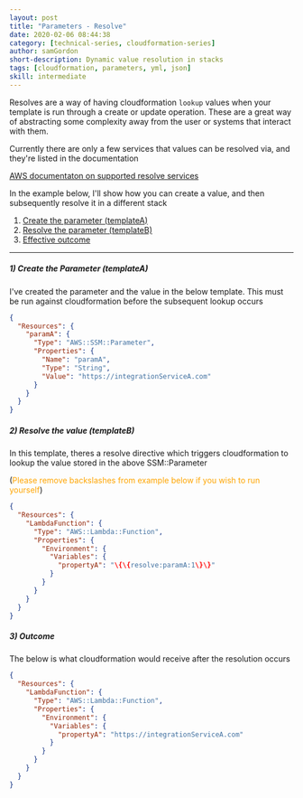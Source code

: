 ```yaml
---
layout: post
title: "Parameters - Resolve"
date: 2020-02-06 08:44:38
category: [technical-series, cloudformation-series]
author: samGordon
short-description: Dynamic value resolution in stacks
tags: [cloudformation, parameters, yml, json]
skill: intermediate
---
```


Resolves are a way of having cloudformation `lookup` values when your template is run through a create or update operation.
These are a great way of abstracting some complexity away from the user or systems that interact with them.

Currently there are only a few services that values can be resolved via, and they're listed in the documentation

<div class="card official-docs">
  <div class="card-body">
    <a href = "https://docs.aws.amazon.com/AWSCloudFormation/latest/UserGuide/dynamic-references.html">AWS documentaton on supported resolve services</a>
  </div>
</div>

In the example below, I'll show how you can create a value, and then subsequently resolve it in a different stack

1. [Create the parameter (templateA)](#template-a)
2. [Resolve the parameter (templateB)](#template-b)
3. [Effective outcome](#outcome)

---

<a name = "template-a"></a>
##### 1) Create the Parameter (templateA)

I've created the parameter and the value in the below template. This must be run against cloudformation before the subsequent lookup occurs

```json
{
  "Resources": {
    "paramA": {
      "Type": "AWS::SSM::Parameter",
      "Properties": {
        "Name": "paramA",
        "Type": "String",
        "Value": "https://integrationServiceA.com"
      }
    }
  }
}
```

<a name = "template-b"></a>
##### 2) Resolve the value (templateB)

In this template, theres a resolve directive which triggers cloudformation to lookup the value stored in the above SSM::Parameter

(<span style = "color:orange">Please remove backslashes from example below if you wish to run yourself</span>)

```json
{
  "Resources": {
    "LambdaFunction": {
      "Type": "AWS::Lambda::Function",
      "Properties": {
        "Environment": {
          "Variables": {
            "propertyA": "\{\{resolve:paramA:1\}\}"
          }
        }
      }
    }
  }
}
```

<a name = "outcome"></a>
##### 3) Outcome

The below is what cloudformation would receive after the resolution occurs

```json
{
  "Resources": {
    "LambdaFunction": {
      "Type": "AWS::Lambda::Function",
      "Properties": {
        "Environment": {
          "Variables": {
            "propertyA": "https://integrationServiceA.com"
          }
        }
      }
    }
  }
}
```
